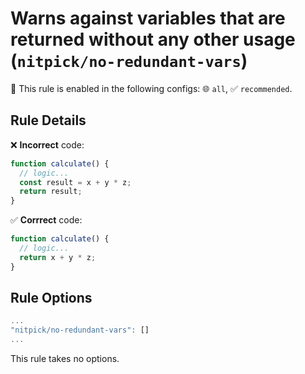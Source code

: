 # Warns against variables that are returned without any other usage (`nitpick/no-redundant-vars`)

💼 This rule is enabled in the following configs: 🌐 `all`, ✅ `recommended`.

<!-- end auto-generated rule header -->

## Rule Details

❌ **Incorrect** code:

```js
function calculate() {
  // logic...
  const result = x + y * z;
  return result;
}
```

✅ **Corrrect** code:

```js
function calculate() {
  // logic...
  return x + y * z;
}
```

## Rule Options

```js
...
"nitpick/no-redundant-vars": []
...
```

This rule takes no options.
